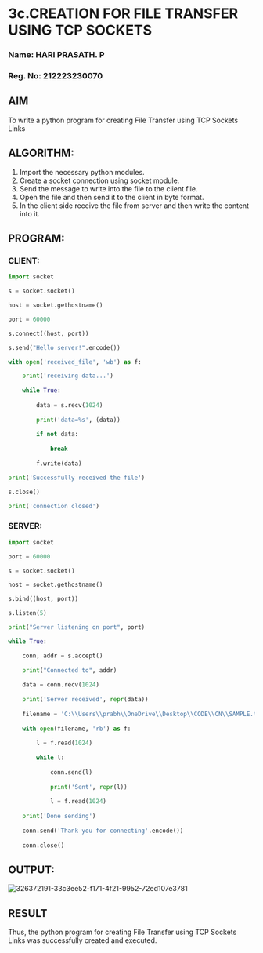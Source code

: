# 3c.CREATION FOR FILE TRANSFER USING TCP SOCKETS

### Name: HARI PRASATH. P
### Reg. No: 212223230070

## AIM
To write a python program for creating File Transfer using TCP Sockets Links
## ALGORITHM:
1. Import the necessary python modules.
2. Create a socket connection using socket module.
3. Send the message to write into the file to the client file.
4. Open the file and then send it to the client in byte format.
5. In the client side receive the file from server and then write the content into it.
## PROGRAM:

### CLIENT:

```python
import socket

s = socket.socket()

host = socket.gethostname()

port = 60000

s.connect((host, port))

s.send("Hello server!".encode())

with open('received_file', 'wb') as f:

    print('receiving data...')
    
    while True:
    
        data = s.recv(1024)
        
        print('data=%s', (data))
        
        if not data:
        
            break
        
        f.write(data)

print('Successfully received the file')

s.close()

print('connection closed')
```

### SERVER:

```python
import socket

port = 60000

s = socket.socket()

host = socket.gethostname()

s.bind((host, port))

s.listen(5)

print("Server listening on port", port)

while True:

    conn, addr = s.accept()
    
    print("Connected to", addr)
    
    data = conn.recv(1024)
    
    print('Server received', repr(data))
    
    filename = 'C:\\Users\\prabh\\OneDrive\\Desktop\\CODE\\CN\\SAMPLE.txt'
    
    with open(filename, 'rb') as f:
    
        l = f.read(1024)
        
        while l:
        
            conn.send(l)
            
            print('Sent', repr(l))
            
            l = f.read(1024)
    
    print('Done sending')
    
    conn.send('Thank you for connecting'.encode())
    
    conn.close()
```

## OUTPUT:

![326372191-33c3ee52-f171-4f21-9952-72ed107e3781](https://github.com/Hari-Prasath-P-08/3c.FILE_TRANSFER_USING_TCP_SOCKETS/assets/139455593/749382ee-54d4-4d98-a99d-1322fc9fd4ed)

## RESULT
Thus, the python program for creating File Transfer using TCP Sockets Links was 
successfully created and executed.
